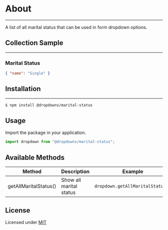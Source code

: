 # About
___
A list of all marital status that can be used in form dropdown options.

## Collection Sample
___
### Marital Status
```json
{ "name": "Single" }

```

## Installation
___
```bash
$ npm install @dropdowns/marital-status
```

## Usage
Import the package in your application.
```javascript
import dropdown from "@dropdowns/marital-status";
```

## Available Methods

| Method                | Description             | Example                          |
|-----------------------|-------------------------|----------------------------------|
| getAllMaritalStatus() | Show all marital status | `dropdown.getAllMaritalStatus()` |


## License
Licensed under  [MIT](https://opensource.org/licenses/MIT)